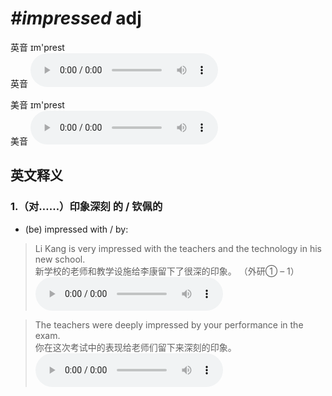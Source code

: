 # ***\#impressed*** adj
英音 ɪm'prest  
英音
<audio src="./media/impressed1_AAC.aac" controls="controls"></audio>

美音 ɪm'prest  
美音
<audio src="./media/impressed2_AAC.aac" controls="controls"></audio>



  

英文释义
---
### 1.**（对……）印象深刻 的 / 钦佩的**  

- (be) impressed with / by:

 > Li Kang is very impressed with the teachers and the technology in his new school.  
 > 新学校的老师和教学设施给李康留下了很深的印象。  （外研① – 1）  
<audio src="./media/Li Kang is very impressed with the teachers and the technology in his new school2_AAC.aac" controls="controls"></audio>

 > The teachers were deeply impressed by your performance in the exam.  
 > 你在这次考试中的表现给老师们留下来深刻的印象。    
<audio src="./media/The teachers were deeply impressed by your performance in the exam2_AAC.aac" controls="controls"></audio>


